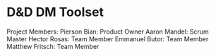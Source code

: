 # D&D DM Toolset

Project Members:
Pierson Bian: Product Owner
Aaron Mandel: Scrum Master
Hector Rosas: Team Member
Emmanuel Butor: Team Member
Matthew Fritsch: Team Member


